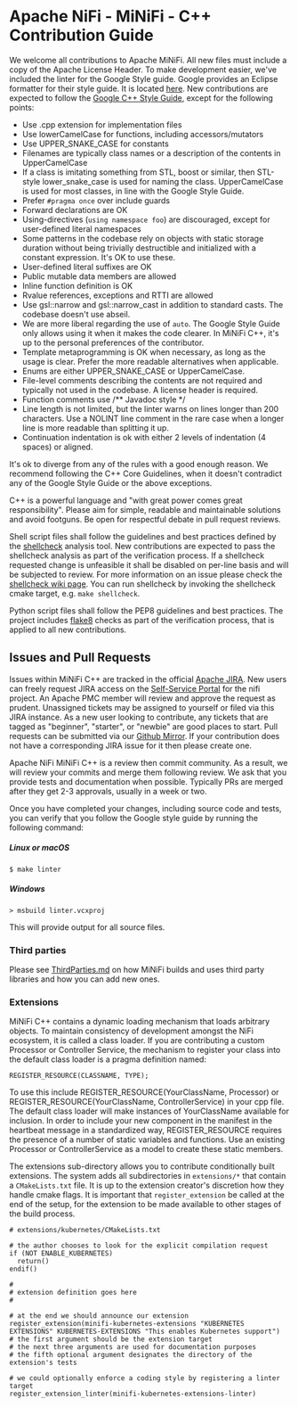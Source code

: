 <!--
  Licensed to the Apache Software Foundation (ASF) under one or more
  contributor license agreements.  See the NOTICE file distributed with
  this work for additional information regarding copyright ownership.
  The ASF licenses this file to You under the Apache License, Version 2.0
  (the "License"); you may not use this file except in compliance with
  the License.  You may obtain a copy of the License at
      http://www.apache.org/licenses/LICENSE-2.0
  Unless required by applicable law or agreed to in writing, software
  distributed under the License is distributed on an "AS IS" BASIS,
  WITHOUT WARRANTIES OR CONDITIONS OF ANY KIND, either express or implied.
  See the License for the specific language governing permissions and
  limitations under the License.
-->

# Apache NiFi - MiNiFi - C++ Contribution Guide

We welcome all contributions to Apache MiNiFi. All new files must include a copy of the Apache License Header.
To make development easier, we've included the linter for the Google Style guide. Google provides an Eclipse formatter
for their style guide. It is located
[here](https://github.com/google/styleguide/blob/gh-pages/eclipse-cpp-google-style.xml).
New contributions are expected to follow the
[Google C++ Style Guide](https://google.github.io/styleguide/cppguide.html), except for the following points:
- Use .cpp extension for implementation files
- Use lowerCamelCase for functions, including accessors/mutators
- Use UPPER_SNAKE_CASE for constants
- Filenames are typically class names or a description of the contents in UpperCamelCase
- If a class is imitating something from STL, boost or similar, then STL-style lower_snake_case is used for naming the
  class. UpperCamelCase is used for most classes, in line with the Google Style Guide.
- Prefer `#pragma once` over include guards
- Forward declarations are OK
- Using-directives (`using namespace foo`) are discouraged, except for user-defined literal namespaces
- Some patterns in the codebase rely on objects with static storage duration without being trivially destructible and
  initialized with a constant expression. It's OK to use these.
- User-defined literal suffixes are OK
- Public mutable data members are allowed
- Inline function definition is OK
- Rvalue references, exceptions and RTTI are allowed
- Use gsl::narrow and gsl::narrow_cast in addition to standard casts. The codebase doesn't use abseil.
- We are more liberal regarding the use of `auto`. The Google Style Guide only allows using it when it makes the code
  clearer. In MiNiFi C++, it's up to the personal preferences of the contributor.
- Template metaprogramming is OK when necessary, as long as the usage is clear. Prefer the more readable alternatives
  when applicable.
- Enums are either UPPER_SNAKE_CASE or UpperCamelCase.
- File-level comments describing the contents are not required and typically not used in the codebase. A license header
  is required.
- Function comments use /** Javadoc style */
- Line length is not limited, but the linter warns on lines longer than 200 characters. Use a NOLINT line comment in the
  rare case when a longer line is more readable than splitting it up.
- Continuation indentation is ok with either 2 levels of indentation (4 spaces) or aligned.

It's ok to diverge from any of the rules with a good enough reason. We recommend following the C++ Core Guidelines, when
it doesn't contradict any of the Google Style Guide or the above exceptions.

C++ is a powerful language and "with great power comes great responsibility". Please aim for simple, readable and
maintainable solutions and avoid footguns. Be open for respectful debate in pull request reviews.

Shell script files shall follow the guidelines and best practices defined by the [shellcheck](https://github.com/koalaman/shellcheck) analysis tool.
New contributions are expected to pass the shellcheck analysis as part of the verification process.
If a shellcheck requested change is unfeasible it shall be disabled on per-line basis and will be subjected to review.
For more information on an issue please check the [shellcheck wiki page](https://github.com/koalaman/shellcheck/wiki).
You can run shellcheck by invoking the shellcheck cmake target, e.g. `make shellcheck`.

Python script files shall follow the PEP8 guidelines and best practices. The project includes [flake8](https://flake8.pycqa.org/en/latest/) checks
as part of the verification process, that is applied to all new contributions.

## Issues and Pull Requests

Issues within MiNiFi C++ are tracked in the official [Apache JIRA](https://issues.apache.org/jira/projects/MINIFICPP/issues).
New users can freely request JIRA access on the
[Self-Service Portal](https://selfserve.apache.org/jira-account.html) for the nifi project. An Apache PMC member will review and
approve the request as prudent. Unassigned tickets may be assigned to yourself or filed via this JIRA instance. As a new user looking to contribute,
any tickets that are tagged as "beginner", "starter", or "newbie" are good places to start. Pull requests can be submitted via our
[Github Mirror](https://github.com/apache/nifi-minifi-cpp). If your contribution does not have a corresponding JIRA issue for it then please create one.

Apache NiFi MiNiFi C++ is a review then commit community. As a result, we will review your commits and merge them following
review. We ask that you provide tests and documentation when possible. Typically PRs are merged after they get 2-3
approvals, usually in a week or two.

Once you have completed your changes, including source code and tests, you can verify that you follow the Google style guide by running the following command:

##### Linux or macOS
```
$ make linter
```
##### Windows
```
> msbuild linter.vcxproj
```

This will provide output for all source files.

### Third parties

Please see [ThirdParties.md](ThirdParties.md) on how MiNiFi builds and uses third party libraries and how you can add new ones.

### Extensions

MiNiFi C++ contains a dynamic loading mechanism that loads arbitrary objects. To maintain consistency of development amongst the NiFi ecosystem, it is called a class loader. If you
are contributing a custom Processor or Controller Service, the mechanism to register your class into the default class loader is a pragma definition named:

    REGISTER_RESOURCE(CLASSNAME, TYPE);

To use this include REGISTER_RESOURCE(YourClassName, Processor) or REGISTER_RESOURCE(YourClassName, ControllerService) in your cpp file. The default class loader will make instances
of YourClassName available for inclusion. In order to include your new component in the manifest in the heartbeat message in a standardized way, REGISTER_RESOURCE requires the
presence of a number of static variables and functions. Use an existing Processor or ControllerService as a model to create these static members.

The extensions sub-directory allows you to contribute conditionally built extensions. The system adds all subdirectories in `extensions/*` that contain
a `CMakeLists.txt` file. It is up to the extension creator's discretion how they handle cmake flags.
It is important that `register_extension` be called at the end of the setup, for the extension to be made available to other stages of the build process.

```
# extensions/kubernetes/CMakeLists.txt

# the author chooses to look for the explicit compilation request
if (NOT ENABLE_KUBERNETES)
  return()
endif()

#
# extension definition goes here
#

# at the end we should announce our extension
register_extension(minifi-kubernetes-extensions "KUBERNETES EXTENSIONS" KUBERNETES-EXTENSIONS "This enables Kubernetes support")
# the first argument should be the extension target
# the next three arguments are used for documentation purposes
# the fifth optional argument designates the directory of the extension's tests

# we could optionally enforce a coding style by registering a linter target
register_extension_linter(minifi-kubernetes-extensions-linter)
```

